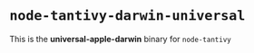 # `node-tantivy-darwin-universal`

This is the **universal-apple-darwin** binary for `node-tantivy`
